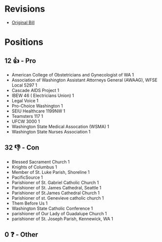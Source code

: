 # Revisions
* [Original Bill](1/)

# Positions
## 12 👍 - Pro
* American College of Obstetricians and Gynecologist of WA 1
* Association of Washington Assistant Attorneys General (AWAAG), WFSE Local 5297 1
* Cascade AIDS Project 1
* IBEW 46 ( Electricians Union) 1
* Legal Voice  1
* Pro-Choice Washington 1
* SEIU Healthcare 1199NW 1
* Teamsters 117 1
* UFCW 3000 1
* Washington State Medical Assocation (WSMA) 1
* Washington State Nurses Association 1

## 32 👎 - Con
* Blessed Sacrament Church 1
* Knights of Columbus 1
* Member of St. Luke Parish, Shoreline 1
* PacificSource 1
* Parishioner of St. Gabriel Catholic Church 1
* Parishioner of St. James Cathedral, Seattle 1
* Parishioner of St.James Cathedral Church   1
* Parishioner of st. Genevieve catholic church 1
* Them Before Us 1
* Washington State Catholic Conference 1
* parishioner of Our Lady of Guadalupe Church 1
* parishioner of St. Joseph Parish, Kennewick, WA 1

## 0 ❓ - Other
